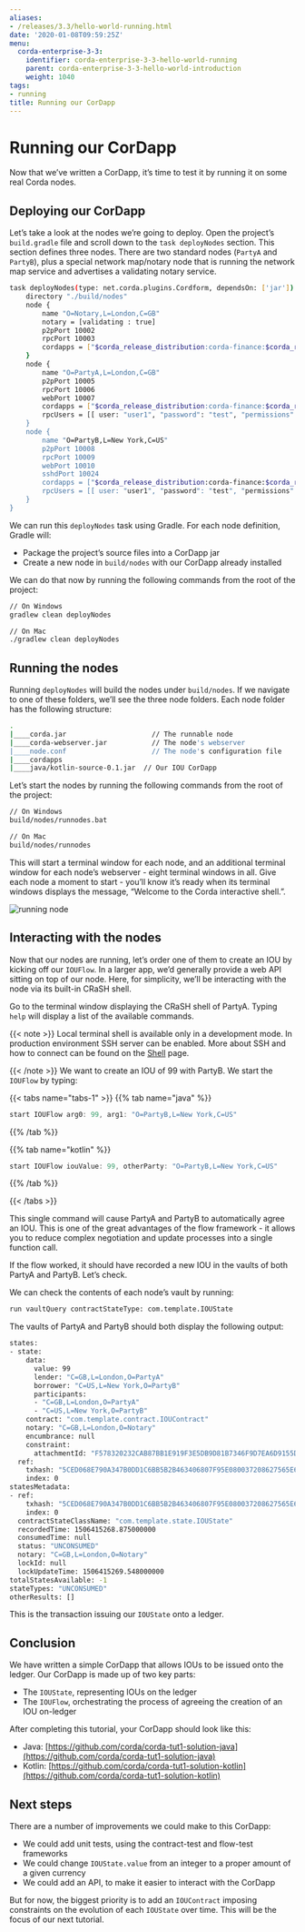 ```yaml
---
aliases:
- /releases/3.3/hello-world-running.html
date: '2020-01-08T09:59:25Z'
menu:
  corda-enterprise-3-3:
    identifier: corda-enterprise-3-3-hello-world-running
    parent: corda-enterprise-3-3-hello-world-introduction
    weight: 1040
tags:
- running
title: Running our CorDapp
---
```





# Running our CorDapp

Now that we’ve written a CorDapp, it’s time to test it by running it on some real Corda nodes.


## Deploying our CorDapp

Let’s take a look at the nodes we’re going to deploy. Open the project’s `build.gradle` file and scroll down to the
`task deployNodes` section. This section defines three nodes. There are two standard nodes (`PartyA` and
`PartyB`), plus a special network map/notary node that is running the network map service and advertises a validating notary
service.

```bash
task deployNodes(type: net.corda.plugins.Cordform, dependsOn: ['jar']) {
    directory "./build/nodes"
    node {
        name "O=Notary,L=London,C=GB"
        notary = [validating : true]
        p2pPort 10002
        rpcPort 10003
        cordapps = ["$corda_release_distribution:corda-finance:$corda_release_version"]
    }
    node {
        name "O=PartyA,L=London,C=GB"
        p2pPort 10005
        rpcPort 10006
        webPort 10007
        cordapps = ["$corda_release_distribution:corda-finance:$corda_release_version"]
        rpcUsers = [[ user: "user1", "password": "test", "permissions": ["ALL]]]
    }
    node {
        name "O=PartyB,L=New York,C=US"
        p2pPort 10008
        rpcPort 10009
        webPort 10010
        sshdPort 10024
        cordapps = ["$corda_release_distribution:corda-finance:$corda_release_version"]
        rpcUsers = [[ user: "user1", "password": "test", "permissions": ["ALL"]]]
    }
}
```

We can run this `deployNodes` task using Gradle. For each node definition, Gradle will:


* Package the project’s source files into a CorDapp jar
* Create a new node in `build/nodes` with our CorDapp already installed

We can do that now by running the following commands from the root of the project:

```bash
// On Windows
gradlew clean deployNodes

// On Mac
./gradlew clean deployNodes
```


## Running the nodes

Running `deployNodes` will build the nodes under `build/nodes`. If we navigate to one of these folders, we’ll see
the three node folders. Each node folder has the following structure:


```bash
.
|____corda.jar                     // The runnable node
|____corda-webserver.jar           // The node's webserver
|____node.conf                     // The node's configuration file
|____cordapps
|____java/kotlin-source-0.1.jar  // Our IOU CorDapp
```



Let’s start the nodes by running the following commands from the root of the project:

```bash
// On Windows
build/nodes/runnodes.bat

// On Mac
build/nodes/runnodes
```

This will start a terminal window for each node, and an additional terminal window for each node’s webserver - eight
terminal windows in all. Give each node a moment to start - you’ll know it’s ready when its terminal windows displays
the message, “Welcome to the Corda interactive shell.”.


![running node](/en/images/running_node.png "running node")


## Interacting with the nodes

Now that our nodes are running, let’s order one of them to create an IOU by kicking off our `IOUFlow`. In a larger
app, we’d generally provide a web API sitting on top of our node. Here, for simplicity, we’ll be interacting with the
node via its built-in CRaSH shell.

Go to the terminal window displaying the CRaSH shell of PartyA. Typing `help` will display a list of the available
commands.

{{< note >}}
Local terminal shell is available only in a development mode. In production environment SSH server can be enabled.
More about SSH and how to connect can be found on the [Shell](shell.md) page.

{{< /note >}}
We want to create an IOU of 99 with PartyB. We start the `IOUFlow` by typing:

{{< tabs name="tabs-1" >}}
{{% tab name="java" %}}
```java
start IOUFlow arg0: 99, arg1: "O=PartyB,L=New York,C=US"
```
{{% /tab %}}

{{% tab name="kotlin" %}}
```kotlin
start IOUFlow iouValue: 99, otherParty: "O=PartyB,L=New York,C=US"
```
{{% /tab %}}

{{< /tabs >}}

This single command will cause PartyA and PartyB to automatically agree an IOU. This is one of the great advantages of
the flow framework - it allows you to reduce complex negotiation and update processes into a single function call.

If the flow worked, it should have recorded a new IOU in the vaults of both PartyA and PartyB. Let’s check.

We can check the contents of each node’s vault by running:

```bash
run vaultQuery contractStateType: com.template.IOUState
```

The vaults of PartyA and PartyB should both display the following output:

```bash
states:
- state:
    data:
      value: 99
      lender: "C=GB,L=London,O=PartyA"
      borrower: "C=US,L=New York,O=PartyB"
      participants:
      - "C=GB,L=London,O=PartyA"
      - "C=US,L=New York,O=PartyB"
    contract: "com.template.contract.IOUContract"
    notary: "C=GB,L=London,O=Notary"
    encumbrance: null
    constraint:
      attachmentId: "F578320232CAB87BB1E919F3E5DB9D81B7346F9D7EA6D9155DC0F7BA8E472552"
  ref:
    txhash: "5CED068E790A347B0DD1C6BB5B2B463406807F95E080037208627565E6A2103B"
    index: 0
statesMetadata:
- ref:
    txhash: "5CED068E790A347B0DD1C6BB5B2B463406807F95E080037208627565E6A2103B"
    index: 0
  contractStateClassName: "com.template.state.IOUState"
  recordedTime: 1506415268.875000000
  consumedTime: null
  status: "UNCONSUMED"
  notary: "C=GB,L=London,O=Notary"
  lockId: null
  lockUpdateTime: 1506415269.548000000
totalStatesAvailable: -1
stateTypes: "UNCONSUMED"
otherResults: []
```

This is the transaction issuing our `IOUState` onto a ledger.


## Conclusion

We have written a simple CorDapp that allows IOUs to be issued onto the ledger. Our CorDapp is made up of two key
parts:


* The `IOUState`, representing IOUs on the ledger
* The `IOUFlow`, orchestrating the process of agreeing the creation of an IOU on-ledger

After completing this tutorial, your CorDapp should look like this:


* Java: [https://github.com/corda/corda-tut1-solution-java](https://github.com/corda/corda-tut1-solution-java)
* Kotlin: [https://github.com/corda/corda-tut1-solution-kotlin](https://github.com/corda/corda-tut1-solution-kotlin)


## Next steps

There are a number of improvements we could make to this CorDapp:


* We could add unit tests, using the contract-test and flow-test frameworks
* We could change `IOUState.value` from an integer to a proper amount of a given currency
* We could add an API, to make it easier to interact with the CorDapp

But for now, the biggest priority is to add an `IOUContract` imposing constraints on the evolution of each
`IOUState` over time. This will be the focus of our next tutorial.

